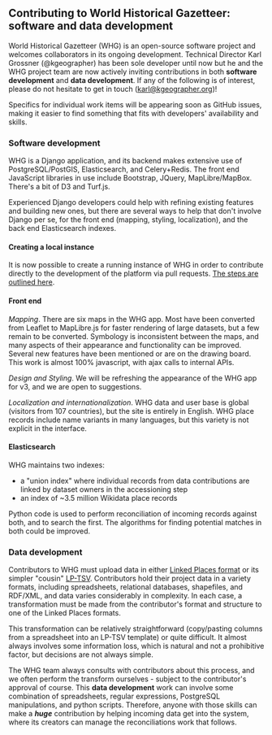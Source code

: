 ## Contributing to World Historical Gazetteer: software and data development

World Historical Gazetteer (WHG) is an open-source software  project and welcomes collaborators in its ongoing development. Technical Director Karl Grossner (@kgeographer) has been sole developer until now but he and the WHG project team are now actively inviting contributions in both **software development** and **data development**. If any of the following is of interest, please do not hesitate to get in touch  (karl@kgeographer.org)!

Specifics for individual work items will be appearing soon as GitHub issues, making it easier to find something that fits with developers'  availability and skills. 

### Software development
WHG is a Django application, and its backend makes extensive use of PostgreSQL/PostGIS, Elasticsearch, and Celery+Redis. The front end JavaScript libraries in use include Bootstrap, JQuery, MapLibre/MapBox. There's a bit of D3 and Turf.js. 

Experienced Django developers could help with refining existing features and building new ones, but there are several ways to help that don't involve Django per se, for the front end (mapping, styling, localization), and the back end Elasticsearch indexes.

#### Creating a local instance
It is now possible to create a running instance of WHG in order to contribute directly to the development of the platform via pull requests. [The steps are outlined here](https://github.com/WorldHistoricalGazetteer/whgazetteer/blob/main/docs/cloning/cloning.md).

#### Front end

_Mapping_. There are six maps in the WHG app. Most have been converted from Leaflet to MapLibre.js for faster rendering of large datasets, but a few remain to be converted. Symbology is inconsistent between the maps, and many aspects of their appearance and functionality can be improved. Several new features have been mentioned or are on the drawing board. This work is almost 100% javascript, with ajax calls to internal APIs.

_Design and Styling_. We will be refreshing the appearance of the WHG app for v3, and we are open to suggestions.

_Localization and internationalization_. WHG data and user base is global (visitors from 107 countries), but the site is entirely in English. WHG place records include name variants in many languages, but this variety is not explicit in the interface.


#### Elasticsearch

WHG maintains two indexes:
- a "union index" where individual records from data contributions are linked by dataset owners in the accessioning step
- an index of ~3.5 million Wikidata place records

Python code is used to perform reconciliation of incoming records against both, and to search the first. The algorithms for finding potential matches in both could be improved.

### Data development
Contributors to WHG must upload data in either [Linked Places format](https://github.com/LinkedPasts/linked-places-format) or its simpler "cousin" [LP-TSV](https://github.com/LinkedPasts/linked-places-format/blob/master/tsv_0.4.md). Contributors hold their project data in a variety formats, including  spreadsheets, relational databases, shapefiles, and RDF/XML, and data varies considerably in complexity. In each case, a transformation must be made from the contributor's format and structure to one of the Linked Places formats.

This transformation can be relatively straightforward (copy/pasting columns from a spreadsheet into an LP-TSV template) or quite difficult. It almost always involves some information loss, which is natural and not a prohibitive factor, but decisions are not always simple. 

The WHG team always consults with contributors about this process, and we often perform the transform ourselves - subject to the contributor's approval of course. This **data development** work can involve some combination of spreadsheets, regular expressions, PostgreSQL manipulations, and python scripts. Therefore, anyone with those skills can make a **_huge_** contribution by helping incoming data get into the system, where its creators can manage the reconciliations work that follows.
